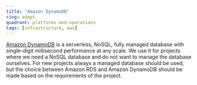 ```yaml
---
title: "Amazon DynamoDB"
ring: adopt
quadrant: platforms-and-operations
tags: [infrastructure, aws]
---
```

[Amazon DynamoDB](https://aws.amazon.com/dynamodb/) is a serverless, NoSQL, fully managed database with single-digit millisecond performance at any scale.
We use it for projects where we need a NoSQL database and do not want to manage the database ourselves.
For new projects always a managed database should be used, but the choice between Amazon RDS and Amazon DynamoDB should be made based on the requirements of the project.
```
